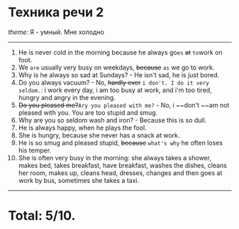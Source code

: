 # Техника речи 2
*theme:* Я - умный. Мне холодно

---
1. He is never cold in the morning because he always go`es` ~~at~~  `to`work on foot.
2. We `are` usually very busy on weekdays, ~~because~~ `as` we go to work.
3. Why is he always so sad at Sundays? - He isn't sad, he is just bored.
4. Do you always vacuum? - No, ~~hardly ever~~ `i don't. I do it very seldom.`: i work every day, i am too busy at work, and i'm too tired, hungry and angry in the evening.
5. ~~Do you pleased me?~~`Ary you pleased with me?` - No, i ~~don't ~~am not pleased with you. You are too stupid and smug.
6. Why are you so seldom wash and iron? - Because this is so dull.
7. He is always happy, when he plays the fool.
8. She is hungry, because she never has a snack at work.
9. He is so smug and pleased stupid, ~~because~~ `what's why` he often loses his temper.
10. She is often very busy in the morning: she always takes a shower, makes bed, takes breakfast, have breakfast, washes the dishes, cleans her room, makes up, cleans head, dresses, changes and then goes at work by bus, sometimes she takes a taxi.
---
# Total: 5/10.